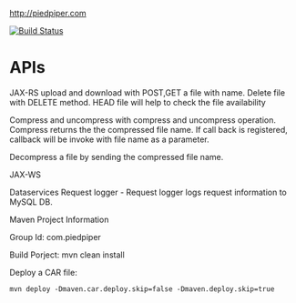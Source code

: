 http://piedpiper.com

[![Build Status](https://travis-ci.org/gnudeep/PiedPiper.svg?branch=master)](https://travis-ci.org/gnudeep/PiedPiper)

APIs
====

JAX-RS
upload and download with POST,GET a file with name.
Delete file with DELETE method.
HEAD file will help to check the file availability

Compress and uncompress with compress and uncompress operation. 
	Compress returns the the compressed file name. If call back is registered, callback will be invoke with file name as a parameter.

Decompress a file by sending the compressed file name.

JAX-WS


Dataservices
	Request logger - Request logger logs request information to MySQL DB.

Maven Project Information

Group Id: com.piedpiper

Build Porject:
	mvn clean install

Deploy a CAR file:

	mvn deploy -Dmaven.car.deploy.skip=false -Dmaven.deploy.skip=true
